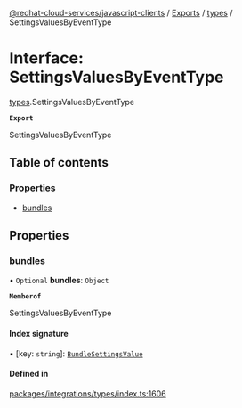 [@redhat-cloud-services/javascript-clients](../README.md) / [Exports](../modules.md) / [types](../modules/types.md) / SettingsValuesByEventType

# Interface: SettingsValuesByEventType

[types](../modules/types.md).SettingsValuesByEventType

**`Export`**

SettingsValuesByEventType

## Table of contents

### Properties

- [bundles](types.SettingsValuesByEventType.md#bundles)

## Properties

### bundles

• `Optional` **bundles**: `Object`

**`Memberof`**

SettingsValuesByEventType

#### Index signature

▪ [key: `string`]: [`BundleSettingsValue`](types.BundleSettingsValue.md)

#### Defined in

[packages/integrations/types/index.ts:1606](https://github.com/RedHatInsights/javascript-clients/blob/main/packages/integrations/types/index.ts#L1606)
